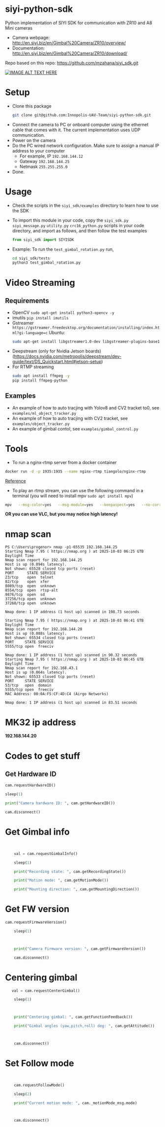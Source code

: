 # siyi-python-sdk

Python implementation of SIYI SDK for communication with ZR10 and A8 Mini cameras

- Camera webpage: http://en.siyi.biz/en/Gimbal%20Camera/ZR10/overview/
- Documentation: http://en.siyi.biz/en/Gimbal%20Camera/ZR10/download/

Repo based on this repo: https://github.com/mzahana/siyi_sdk.git

[![IMAGE ALT TEXT HERE](https://img.youtube.com/vi/yTnAmtcHlzc/0.jpg)](https://www.youtube.com/watch?v=yTnAmtcHlzc)

# Setup

- Clone this package
  ```bash
  git clone git@github.com:Innopolis-UAV-Team/siyi-python-sdk.git
  ```
- Connect the camera to PC or onboard computer using the ethernet cable that comes with it. The current implementation uses UDP communication.
- Power on the camera
- Do the PC wired network configuration. Make sure to assign a manual IP address to your computer
  - For example, IP `192.168.144.12`
  - Gateway `192.168.144.25`
  - Netmask `255.255.255.0`
- Done.

# Usage

- Check the scripts in the `siyi_sdk/examples` directory to learn how to use the SDK

- To import this module in your code, copy the `siyi_sdk.py` `siyi_message.py` `utility.py` `crc16_python.py` scripts in your code directory, and import as follows, and then follow the test examples
  ```python
  from siyi_sdk import SIYISDK
  ```
- Example: To run the `test_gimbal_rotation.py` run,
  ```bash
  cd siyi_sdk/tests
  python3 test_gimbal_rotation.py
  ```

# Video Streaming

## Requirements

- OpenCV `sudo apt-get install python3-opencv -y`
- imutils `pip install imutils`
- Gstreamer `https://gstreamer.freedesktop.org/documentation/installing/index.html?gi-language=c`
  Ubuntu:
  ```bash
  sudo apt-get install libgstreamer1.0-dev libgstreamer-plugins-base1.0-dev libgstreamer-plugins-bad1.0-dev gstreamer1.0-plugins-base gstreamer1.0-plugins-good gstreamer1.0-plugins-bad gstreamer1.0-plugins-ugly gstreamer1.0-libav gstreamer1.0-doc gstreamer1.0-tools gstreamer1.0-x gstreamer1.0-alsa gstreamer1.0-gl gstreamer1.0-gtk3 gstreamer1.0-qt5 gstreamer1.0-pulseaudio -y
  ```

* Deepstream (only for Nvidia Jetson boards)
  (https://docs.nvidia.com/metropolis/deepstream/dev-guide/text/DS_Quickstart.html#jetson-setup)
* For RTMP streaming
  ```bash
  sudo apt install ffmpeg -y
  pip install ffmpeg-python
  ```

## Examples

- An example of how to auto tracjing with Yolov8 and CV2 tracket to0, see `examples/ml_object_tracker.py`
- An example of how to auto tracjing with CV2 tracket, see `examples/object_tracker.py`
- An example of gimbal contol, see `examples/gimbal_control.py`

# Tools

- To run a nginx-rtmp server from a docker container

```bash
docker run -d -p 1935:1935 --name nginx-rtmp tiangolo/nginx-rtmp
```

[Reference](https://hub.docker.com/r/tiangolo/nginx-rtmp/)

- To play an rtmp stream, you can use the following command in a terminal (you will need to install mpv `sudo apt install mpv`)

```bash
mpv   --msg-color=yes   --msg-module=yes   --keepaspect=yes   --no-correct-pts   --untimed   --vd-lavc-threads=1   --cache=no   --cache-pause=no   --demuxer-lavf-o-add="fflags=+nobuffer+fastseek+flush_packets"   --demuxer-lavf-probe-info=nostreams   --demuxer-lavf-analyzeduration=0.1   --demuxer-max-bytes=500MiB   --demuxer-readahead-secs=0.1     --interpolation=no   --hr-seek-framedrop=no   --video-sync=display-resample   --temporal-dither=yes   --framedrop=decoder+vo     --deband=no   --dither=no     --hwdec=auto-copy   --hwdec-codecs=all     --video-latency-hacks=yes   --profile=low-latency   --linear-downscaling=no   --correct-downscaling=yes   --sigmoid-upscaling=yes   --scale=ewa_hanning   --scale-radius=3.2383154841662362   --cscale=ewa_lanczossoft   --dscale=mitchell     --fs   --osc=no   --osd-duration=450   --border=no   --no-pause   --no-resume-playback   --keep-open=no   --network-timeout=0 --stream-lavf-o=reconnect_streamed=1   rtmp://127.0.0.1/live/webcam
```

**OR you can use VLC, but you may notice high latency!**

# nmap scan

```pws
PS C:\Users\progenor> nmap -p1-65535 192.168.144.25
Starting Nmap 7.95 ( https://nmap.org ) at 2025-10-03 06:25 GTB Daylight Time
Nmap scan report for 192.168.144.25
Host is up (0.094s latency).
Not shown: 65528 closed tcp ports (reset)
PORT      STATE SERVICE
23/tcp    open  telnet
82/tcp    open  xfer
8089/tcp  open  unknown
8554/tcp  open  rtsp-alt
9876/tcp  open  sd
37256/tcp open  unknown
37260/tcp open  unknown

Nmap done: 1 IP address (1 host up) scanned in 198.73 seconds
```

```pws
Starting Nmap 7.95 ( https://nmap.org ) at 2025-10-03 06:41 GTB Daylight Time
Nmap scan report for 192.168.144.20
Host is up (0.088s latency).
Not shown: 65534 closed tcp ports (reset)
PORT     STATE SERVICE
5555/tcp open  freeciv

Nmap done: 1 IP address (1 host up) scanned in 90.32 seconds
Starting Nmap 7.95 ( https://nmap.org ) at 2025-10-03 06:45 GTB Daylight Time
Nmap scan report for 192.168.43.1
Host is up (0.064s latency).
Not shown: 65533 closed tcp ports (reset)
PORT     STATE SERVICE
53/tcp   open  domain
5555/tcp open  freeciv
MAC Address: 00:0A:F5:CF:4D:C4 (Airgo Networks)

Nmap done: 1 IP address (1 host up) scanned in 83.51 seconds
```

# MK32 ip address

**192.168.144.20**

# Codes to get stuff

## Get Hardware ID

```py
cam.requestHardwareID()

sleep(1)

print("Camera hardware ID: ", cam.getHardwareID())

cam.disconnect()

```

# Get Gimbal info

```py


    val = cam.requestGimbalInfo()

    sleep(1)

    print("Recording state: ", cam.getRecordingState())

    print("Motion mode: ", cam.getMotionMode())

    print("Mounting direction: ", cam.getMountingDirection())
```

# Get FW version

```py
cam.requestFirmwareVersion()

    sleep(1)



    print("Camera Firmware version: ", cam.getFirmwareVersion())

    cam.disconnect()
```

# Centering gimbal

```py
   val = cam.requestCenterGimbal()

    sleep(1)



    print("Centering gimbal: ", cam.getFunctionFeedback())

    print("Gimbal angles (yaw,pitch,roll) deg: ", cam.getAttitude())



    cam.disconnect()
```

# Set Follow mode

```py


    cam.requestFollowMode()

    sleep(2)

    print("Current motion mode: ", cam._motionMode_msg.mode)



    cam.disconnect()
```
